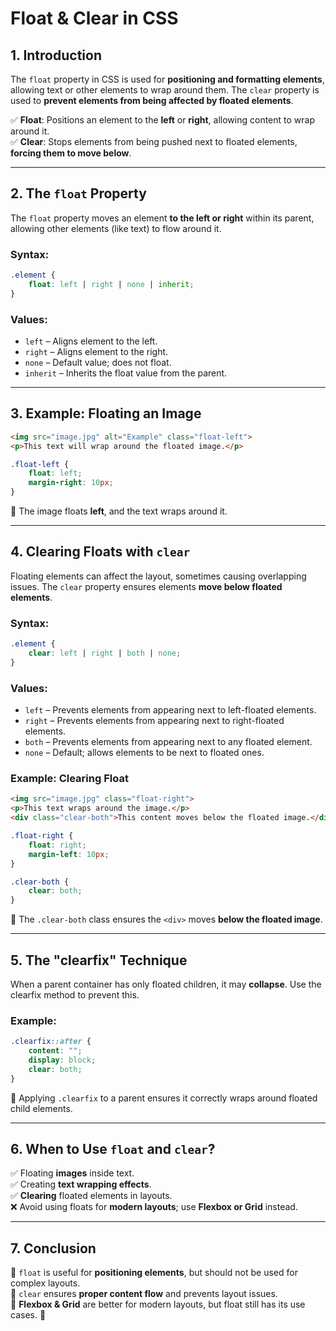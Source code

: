 # **Float & Clear in CSS**  

## **1. Introduction**  

The `float` property in CSS is used for **positioning and formatting elements**, allowing text or other elements to wrap around them. The `clear` property is used to **prevent elements from being affected by floated elements**.

✅ **Float**: Positions an element to the **left** or **right**, allowing content to wrap around it.  
✅ **Clear**: Stops elements from being pushed next to floated elements, **forcing them to move below**.

---

## **2. The `float` Property**  

The `float` property moves an element **to the left or right** within its parent, allowing other elements (like text) to flow around it.

### **Syntax:**

```css
.element {
    float: left | right | none | inherit;
}
```

### **Values:**

- `left` – Aligns element to the left.
- `right` – Aligns element to the right.
- `none` – Default value; does not float.
- `inherit` – Inherits the float value from the parent.

---

## **3. Example: Floating an Image**

```html
<img src="image.jpg" alt="Example" class="float-left">
<p>This text will wrap around the floated image.</p>
```

```css
.float-left {
    float: left;
    margin-right: 10px;
}
```

🔹 The image floats **left**, and the text wraps around it.

---

## **4. Clearing Floats with `clear`**  

Floating elements can affect the layout, sometimes causing overlapping issues. The `clear` property ensures elements **move below floated elements**.

### **Syntax:**

```css
.element {
    clear: left | right | both | none;
}
```

### **Values:**

- `left` – Prevents elements from appearing next to left-floated elements.
- `right` – Prevents elements from appearing next to right-floated elements.
- `both` – Prevents elements from appearing next to any floated element.
- `none` – Default; allows elements to be next to floated ones.

### **Example: Clearing Float**

```html
<img src="image.jpg" class="float-right">
<p>This text wraps around the image.</p>
<div class="clear-both">This content moves below the floated image.</div>
```

```css
.float-right {
    float: right;
    margin-left: 10px;
}

.clear-both {
    clear: both;
}
```

🔹 The `.clear-both` class ensures the `<div>` moves **below the floated image**.

---

## **5. The "clearfix" Technique**  

When a parent container has only floated children, it may **collapse**. Use the clearfix method to prevent this.

### **Example:**

```css
.clearfix::after {
    content: "";
    display: block;
    clear: both;
}
```

🔹 Applying `.clearfix` to a parent ensures it correctly wraps around floated child elements.

---

## **6. When to Use `float` and `clear`?**  

✅ Floating **images** inside text.  
✅ Creating **text wrapping effects**.  
✅ **Clearing** floated elements in layouts.  
❌ Avoid using floats for **modern layouts**; use **Flexbox or Grid** instead.

---

## **7. Conclusion**  

🔹 `float` is useful for **positioning elements**, but should not be used for complex layouts.  
🔹 `clear` ensures **proper content flow** and prevents layout issues.  
🔹 **Flexbox & Grid** are better for modern layouts, but float still has its use cases. 🚀
